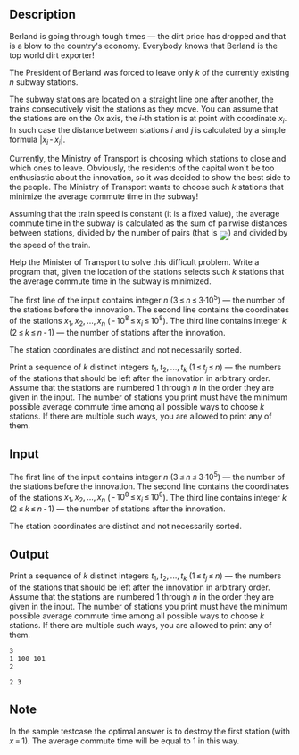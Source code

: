 ## Description

<div><p>Berland is going through tough times — the dirt price has dropped and that is a blow to the country's economy. Everybody knows that Berland is the top world dirt exporter!</p><p>The President of Berland was forced to leave only <span class="tex-span"><i>k</i></span> of the currently existing <span class="tex-span"><i>n</i></span> subway stations.</p><p>The subway stations are located on a straight line one after another, the trains consecutively visit the stations as they move. You can assume that the stations are on the <span class="tex-span"><i>Ox</i></span> axis, the <span class="tex-span"><i>i</i></span>-th station is at point with coordinate <span class="tex-span"><i>x</i><sub class="lower-index"><i>i</i></sub></span>. In such case the distance between stations <span class="tex-span"><i>i</i></span> and <span class="tex-span"><i>j</i></span> is calculated by a simple formula <span class="tex-span">|<i>x</i><sub class="lower-index"><i>i</i></sub> - <i>x</i><sub class="lower-index"><i>j</i></sub>|</span>.</p><p>Currently, the Ministry of Transport is choosing which stations to close and which ones to leave. Obviously, the residents of the capital won't be too enthusiastic about the innovation, so it was decided to show the best side to the people. The Ministry of Transport wants to choose such <span class="tex-span"><i>k</i></span> stations that minimize the average commute time in the subway!</p><p>Assuming that the train speed is constant (it is a fixed value), the average commute time in the subway is calculated as the sum of pairwise distances between stations, divided by the number of pairs (that is <img align="middle" class="tex-formula" src="file://pr3sqaWd.png" style="max-width: 100.0%;max-height: 100.0%;">) and divided by the speed of the train.</p><p>Help the Minister of Transport to solve this difficult problem. Write a program that, given the location of the stations selects such <span class="tex-span"><i>k</i></span> stations that the average commute time in the subway is minimized.</p></div><div class="input-specification"><p>The first line of the input contains integer <span class="tex-span"><i>n</i></span> (<span class="tex-span">3 ≤ <i>n</i> ≤ 3·10<sup class="upper-index">5</sup></span>) — the number of the stations before the innovation. The second line contains the coordinates of the stations <span class="tex-span"><i>x</i><sub class="lower-index">1</sub>, <i>x</i><sub class="lower-index">2</sub>, ..., <i>x</i><sub class="lower-index"><i>n</i></sub></span> (<span class="tex-span"> - 10<sup class="upper-index">8</sup> ≤ <i>x</i><sub class="lower-index"><i>i</i></sub> ≤ 10<sup class="upper-index">8</sup></span>). The third line contains integer <span class="tex-span"><i>k</i></span> (<span class="tex-span">2 ≤ <i>k</i> ≤ <i>n</i> - 1</span>) — the number of stations after the innovation.</p><p>The station coordinates are distinct and not necessarily sorted.</p></div><div class="output-specification"><p>Print a sequence of <span class="tex-span"><i>k</i></span> distinct integers <span class="tex-span"><i>t</i><sub class="lower-index">1</sub>, <i>t</i><sub class="lower-index">2</sub>, ..., <i>t</i><sub class="lower-index"><i>k</i></sub></span> (<span class="tex-span">1 ≤ <i>t</i><sub class="lower-index"><i>j</i></sub> ≤ <i>n</i></span>) — the numbers of the stations that should be left after the innovation in arbitrary order. Assume that the stations are numbered 1 through <span class="tex-span"><i>n</i></span> in the order they are given in the input. The number of stations you print must have the minimum possible average commute time among all possible ways to choose <span class="tex-span"><i>k</i></span> stations. If there are multiple such ways, you are allowed to print any of them.</p></div>

## Input

<p>The first line of the input contains integer <span class="tex-span"><i>n</i></span> (<span class="tex-span">3 ≤ <i>n</i> ≤ 3·10<sup class="upper-index">5</sup></span>) — the number of the stations before the innovation. The second line contains the coordinates of the stations <span class="tex-span"><i>x</i><sub class="lower-index">1</sub>, <i>x</i><sub class="lower-index">2</sub>, ..., <i>x</i><sub class="lower-index"><i>n</i></sub></span> (<span class="tex-span"> - 10<sup class="upper-index">8</sup> ≤ <i>x</i><sub class="lower-index"><i>i</i></sub> ≤ 10<sup class="upper-index">8</sup></span>). The third line contains integer <span class="tex-span"><i>k</i></span> (<span class="tex-span">2 ≤ <i>k</i> ≤ <i>n</i> - 1</span>) — the number of stations after the innovation.</p><p>The station coordinates are distinct and not necessarily sorted.</p>

## Output

<p>Print a sequence of <span class="tex-span"><i>k</i></span> distinct integers <span class="tex-span"><i>t</i><sub class="lower-index">1</sub>, <i>t</i><sub class="lower-index">2</sub>, ..., <i>t</i><sub class="lower-index"><i>k</i></sub></span> (<span class="tex-span">1 ≤ <i>t</i><sub class="lower-index"><i>j</i></sub> ≤ <i>n</i></span>) — the numbers of the stations that should be left after the innovation in arbitrary order. Assume that the stations are numbered 1 through <span class="tex-span"><i>n</i></span> in the order they are given in the input. The number of stations you print must have the minimum possible average commute time among all possible ways to choose <span class="tex-span"><i>k</i></span> stations. If there are multiple such ways, you are allowed to print any of them.</p>





```input1
3
1 100 101
2

```




```output1
2 3
```



## Note

<p>In the sample testcase the optimal answer is to destroy the first station (with <span class="tex-span"><i>x</i> = 1</span>). The average commute time will be equal to 1 in this way.</p>
